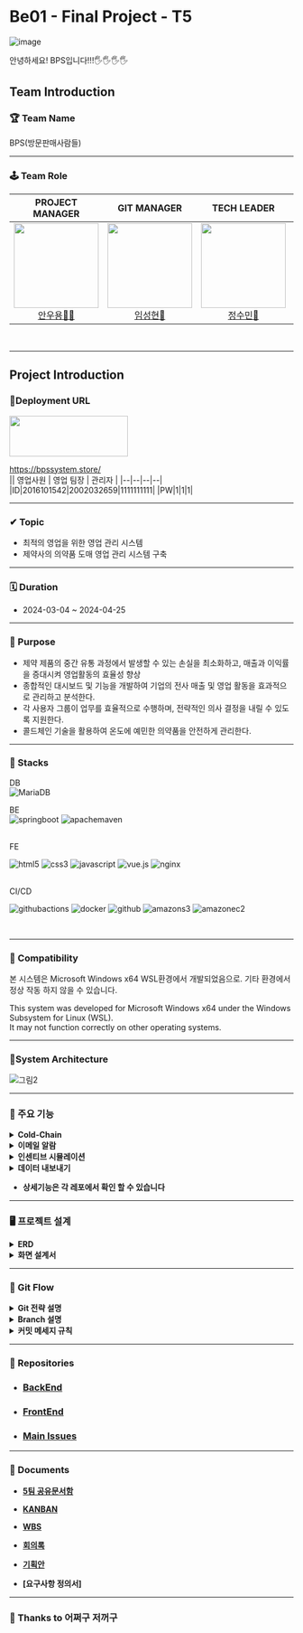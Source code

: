 # Be01 - Final Project - T5
![image](https://github.com/Team5-be01-Final-Project/.github/assets/148880521/5e2966a7-0760-4604-a4e4-31b0ee1d7637)

안녕하세요! BPS입니다!!!🖐️🖐️🖐️🖐️
## Team Introduction

### 🏆 Team Name
 BPS(방문판매사람들) 

---
### 🕹️ Team Role  


<div align="center">

|                                                            **PROJECT MANAGER**                                                             |                                                           **GIT MANAGER**                                                            |                                                           **TECH LEADER**                                                            |                                                          **AGILE COACH**                                                          |
| :----------------------------------------------------------------------------------------------------------------------------------------: | :----------------------------------------------------------------------------------------------------------------------------------: | :----------------------------------------------------------------------------------------------------------------------------------: | :-------------------------------------------------------------------------------------------------------------------------------: |
| [<img src="https://avatars.githubusercontent.com/u/62015109?v=4" height=150 width=150> <br/> 안우용🧛‍♂️](https://github.com/INAUGURATE-Ryong) | [<img src="https://avatars.githubusercontent.com/u/149128094?v=4" height=150 width=150> <br/> 임성현🐹](https://github.com/dhkdtld37) | [<img src="https://avatars.githubusercontent.com/u/150888333?v=4" height=150 width=150> <br/> 정수민🐰](https://github.com/jsmin6330) | [<img src="https://avatars.githubusercontent.com/u/148880521?v=4" height=150 width=150> <br/> 박민성👻](https://github.com/parc02) |

</div>

<br>

---

## Project Introduction

### 🥇Deployment URL
<img src="https://github.com/beyond-sw-camp/be01-101/assets/148880521/6871451e-fb54-49d6-9b24-340756e3d17f" width="210" height="72">

 https://bpssystem.store/   <br>
|| 영업사원 | 영업 팀장 | 관리자 |
|--|--|--|--|
|ID|2016101542|2002032659|1111111111|
|PW|1|1|1|

---
### ✔ Topic
- 최적의 영업을 위한 영업 관리 시스템
- 제약사의 의약품 도매 영업 관리 시스템 구축

---
### 🗓 Duration
- 2024-03-04 ~ 2024-04-25

---  
### 🎯 Purpose
- 제약 제품의 중간 유통 과정에서 발생할 수 있는 손실을 최소화하고, 매출과 이익률을 증대시켜 영업활동의 효율성 향상
- 종합적인 대시보드 및 기능을 개발하여 기업의 전사 매출 및 영업 활동을 효과적으로 관리하고 분석한다.
 - 각 사용자 그룹이 업무를 효율적으로 수행하며, 전략적인 의사 결정을 내릴 수 있도록 지원한다.
 - 콜드체인 기술을 활용하여 온도에 예민한 의약품을 안전하게 관리한다.

---
### 🔧 Stacks
DB <br>
![MariaDB](https://img.shields.io/badge/MariaDB-003545?style=for-the-badge&logo=mariadb&logoColor=white) <br>

BE<br>
![springboot](https://img.shields.io/badge/springboot-6DB33F?style=for-the-badge&logo=springboot&logoColor=white) 
![apachemaven](https://img.shields.io/badge/apachemaven-C71A36?style=for-the-badge&logo=apachemaven&logoColor=white) <br>

<br>
FE<br>

![html5](https://img.shields.io/badge/html5-E34F26?style=for-the-badge&logo=html5&logoColor=white) 
 ![css3](https://img.shields.io/badge/css3-1572B6?style=for-the-badge&logo=css3&logoColor=white) 
 ![javascript](https://img.shields.io/badge/javascript-F7DF1E?style=for-the-badge&logo=javascript&logoColor=white) 
 ![vue.js](https://img.shields.io/badge/vue.js-4FC08D?style=for-the-badge&logo=vue.js&logoColor=white) 
 ![nginx](https://img.shields.io/badge/nginx-6DB33F?style=for-the-badge&logo=nginx&logoColor=white) <br>


<br>
CI/CD<br>

![githubactions](https://img.shields.io/badge/githubactions-2088FF?style=for-the-badge&logo=githubactions&logoColor=white) 
![docker](https://img.shields.io/badge/docker-2496ED?style=for-the-badge&logo=docker&logoColor=white) 
![github](https://img.shields.io/badge/github-181717?style=for-the-badge&logo=github&logoColor=white)   ![amazons3](https://img.shields.io/badge/amazons3-569A31?style=for-the-badge&logo=amazons3&logoColor=white) ![amazonec2](https://img.shields.io/badge/amazonec2-FF9900?style=for-the-badge&logo=amazonec2&logoColor=white) <br>



<br>

---

### 🔧 Compatibility

본 시스템은 Microsoft Windows x64 WSL환경에서 개발되었음으로.
기타 환경에서 정상 작동 하지 않을 수 있습니다.

This system was developed for Microsoft Windows x64 under the Windows Subsystem for Linux (WSL).<br> It may not function correctly on other operating systems.

---
### 🌳System Architecture

![그림2](https://github.com/beyond-sw-camp/be01-101/assets/148880521/e87e15fb-fc79-46f9-a2d1-571a7b60df2d)


---


### 📌 주요 기능

<details>
  <summary><b>Cold-Chain <b></summary>
  <div markdown="1">
콜드체인 기법은 의약품이나 생물학적 제제 등 온도에 민감한 물품을 안전하게 보관하고 운송하기 위해 일정한 온도 범위를 유지하는 물류 관리 시스템입니다. 본 시스템은 창고와 이동 중인 배송 차량에서 설정된 온도 범위(2-8도)를 초과하거나 미달할 경우, 즉시 담당자에게 이메일을 통해 알림을 보내어 신속한 조치를 취할 수 있도록 합니다.
  </div>
</details>

<details>
  <summary><b>이메일 알람<b></summary>
  <div markdown="1">
이메일 서비스 기능은 기업의 내부 커뮤니케이션을 자동화하여 효율성을 높이는 데 중요한 역할을 합니다. 이 시스템은 특정 이벤트나 조건이 발생했을 때 관련 정보를 자동으로 이메일로 발송하며, 추후 개발 예정인 기능에는 매출 보고나 중요 공지사항을 회사의 대표나 팀장에게 정기적으로 전송하는 자동 메일링 시스템이 포함됩니다. 이를 통해 의사결정 과정을 신속하게 지원하고 조직의 의사소통을 강화할 수 있습니다.
  </div>
</details>
   
<details>
  <summary><b>인센티브 시뮬레이션<b></summary>
  <div markdown="1">
 //여기에 설명을 쓰세요
  </div>
</details>
   
<details>
  <summary><b>데이터 내보내기<b></summary>
  <div markdown="1">
 //여기에 설명을 쓰세요
  </div>
</details>
   
- 상세기능은 각 레포에서 확인 할 수 있습니다
   
---

### 🖥 프로젝트 설계

<details>
  <summary><b>ERD <b></summary>
  <div markdown="1">
 
![image](https://github.com/Team5-be01-Final-Project/.github/assets/149128094/7ccb4b1d-da73-4729-bea6-c0af69b90236)

  </div>
</details>

<details>
  <summary><b>화면 설계서 <b></summary>
  <div markdown="1">
 
![image](https://github.com/Team5-be01-Final-Project/.github/assets/149128094/09a744e9-ed8e-4662-b7ca-bd1844c2b944)

- 피그마 링크
- 화면설계서 ppt 링크
  </div>
</details>

--- 
### 🚩 Git Flow


<details>
  <summary><b>Git 전략 설명<b></summary>
  <div markdown="1">

<img src="https://github.com/Team5-be01-Final-Project/Main/assets/150888333/8147a8de-9d3a-434f-bc95-6080ca72240f" width="600">


#### Main 브랜치
- 릴리즈가 끝난 최종 상태의 브랜치

#### Release 브랜치 ( 2024-03-18 추가 )
- Develop에서 Feature의 코드를 합치고 에러가 없을 시 배포 후 QA를 위한 브랜치

#### Develop(dev) 브랜치
- 다음 배포(릴리즈)를 대비하여 개발한 코드를 모아두는 브랜치
- 개발 및 테스트가 완료되면, Main 브랜치로 merge

#### Feature 브랜치
- 기능 단위 개발 브랜치
- feature에서 개발 완료 후, dev 브랜치로 merge

0.x.x : 정식 배포 버전

0.0.x : 기능 추가 버전

0.0.0 : 에러 및 간단한 수정 사항

  </div>
</details>

<details>
  <summary><b>Branch 설명<b></summary>
  <div markdown="1">

WBS NUMBER / 0.0.0 / 담당자이니셜

<img src="https://github.com/Team5-be01-Final-Project/Main/assets/150888333/870fe34b-4c32-4bc2-9d9a-69a07fd787c1" width="400">
- 예시

![image](https://github.com/Team5-be01-Final-Project/.github/assets/149128094/b7c6dc48-6f86-41a5-b1de-a8fca555f7fa)

```

4.2.1   /   1.          1.          0          /  SH
WBS넘버 /  배포버전.    기능추가.   버그픽스    /  담당자
4.2.1   /   1.        ' 2. '        0          /  SH
                        ㄴ 기능적인 추가 혹은 수정 사항 
4.2.1   /   1.          2.        ' 1 '        /  SH
                                    ㄴ 오타나, 문서 등 자잘 한 수정사항 
4.2.1   / ' 2.'         1.          0          /  SH
            ㄴ 릴리즈 버전 업데이트 시 2번째, 3번째 넘버링 초기화

```

  </div>
</details>


<details>
  <summary><b>커밋 메세지 규칙<b></summary>
  <div markdown="1">

 태그(tag) + 제목(subject) " 으로 구성
 태그는 영어로, 첫 문자는 대문자로 작성
"[태그] 제목" 의 형태로 제목에 한글로 작업한 wbs의 타이틀이나 작업한 내용을 작성

### 태그 리스트
- Feat : 새로운 기능을 추가한 경우
- Fix : 버그나 에러를 고친 경우
- Docs : 기타 문서를 수정한 경우, 코드X (ex : README.MD, changelog.md, package.json)
- Test : 테스트 코드
- Chore : 빌드 업무 수정, 패키지 매니저 수정
- Design : CSS 등 사용자가 UI 디자인을 변경했을 때
- Rename : 파일명(or 폴더명) 을 수정한 경우
- Remove : 코드(파일) 의 삭제가 있을 때. "Clean", "Eliminate" 를 사용하기도 함
- Add : 코드나 테스트, 예제, 문서등의 추가 생성이 있는경우
- Move : 코드의 이동이 있는경우

```bash
PR 생성 시
$ git commit -m "[Feat] 4.5.3/2.1.0/SH 이상온도알림 기능 구현"

추가 커밋 시
$ git commit -m "[Add] 이상온도알림 권한 코드 추가"
``` 
  </div>
</details>

---

### 💾 Repositories
- ### [BackEnd](https://github.com/Team5-be01-Final-Project/Backend)
- ### [FrontEnd](https://github.com/Team5-be01-Final-Project/Frontend2)
- ### [Main Issues](https://github.com/Team5-be01-Final-Project/.github/issues)


---
### 💼 Documents

- [5팀 공유문서함](https://drive.google.com/drive/u/0/folders/1fuUfSboLm9YcFC8DAtG9McZ_AvR78DKZ)

- [KANBAN](https://github.com/orgs/Team5-be01-Final-Project/projects/1)

- [WBS](https://docs.google.com/spreadsheets/d/12YSTL03Vkp5sJB98k0OAiqpQV4MevNZT/edit#gid=305925292)

- [회의록](https://drive.google.com/drive/folders/1YHgWk-RPJCpE0LFaWgjVYvfAAKFwEZ4T)

- [기획안](https://docs.google.com/document/d/14ydCPkxF4Ui37WrlQTBx6Izzfz7MLiTvDKk_WpHeFEc/edit)

- [요구사항 정의서]

---
### 💼 Thanks to 어쩌구 저꺼구
